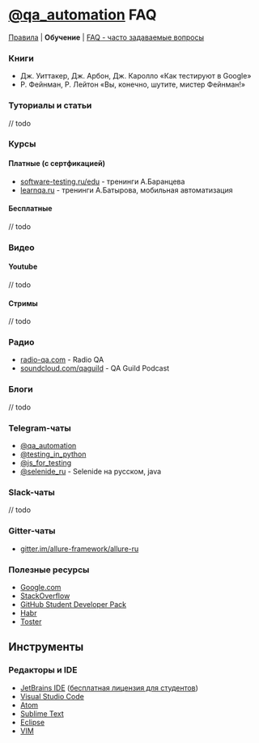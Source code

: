 # [@qa_automation](https://t.me/qa_automation) FAQ
[Правила](README.md) | **Обучение** | [FAQ - часто задаваемые вопросы](FAQ.md) 

### Книги
 - Дж. Уиттакер, Дж. Арбон, Дж. Каролло «Как тестируют в Google»
 - Р. Фейнман, Р. Лейтон «Вы, конечно, шутите, мистер Фейнман!»
 
### Туториалы и статьи
// todo

### Курсы
#### Платные (с сертфикацией)
- [software-testing.ru/edu](http://software-testing.ru/edu/) - тренинги А.Баранцева
- [learnqa.ru](http://learnqa.ru/) - тренинги А.Батырова, мобильная автоматизация 

#### Бесплатные
// todo

### Видео
#### Youtube
// todo

#### Стримы
// todo

### Радио
- [radio-qa.com](http://radio-qa.com/) - Radio QA
- [soundcloud.com/qaguild](https://soundcloud.com/qaguild/) - QA Guild Podcast

### Блоги
// todo

### Telegram-чаты
- [@qa_automation](https://t.me/qa_automation)
- [@testing_in_python](https://t.me/testing_in_python)
- [@js_for_testing](https://t.me/js_for_testing)
- [@selenide_ru](https://t.me/selenide_ru) - Selenide на русском, java

### Slack-чаты
// todo

### Gitter-чаты
- [gitter.im/allure-framework/allure-ru](https://gitter.im/allure-framework/allure-ru)

### Полезные ресурсы
 - [Google.com](https://google.com/)
 - [StackOverflow](https://stackoverflow.com/)
 - [GitHub Student Developer Pack](https://education.github.com/pack)
 - [Habr](https://habr.com/)
 - [Toster](https://toster.ru/)


## Инструменты
### Редакторы и IDE
 - [JetBrains IDE](https://www.jetbrains.com/products.html) ([бесплатная лицензия для студентов](http://jetbrains.ru/students/classroom-licenses/free-classroom-licenses/))
 - [Visual Studio Code](https://code.visualstudio.com/)
 - [Atom](https://atom.io/)
 - [Sublime Text](https://www.sublimetext.com/)
 - [Eclipse](https://www.eclipse.org/downloads/)
 - [VIM](https://www.vim.org/)
